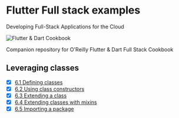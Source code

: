 
# Flutter Full stack examples

Developing Full-Stack Applications for the Cloud

![Flutter & Dart Cookbook](https://github.com/rosera/flutter-and-dart-cookbook/blob/main/images/flutter-dart-cookbook-sml.png "Flutter & Dart Cookbook")

Companion repository for O'Reilly Flutter & Dart Full Stack Cookbook

## Leveraging classes 

- [x] [6.1 Defining classes](https://github.com/rosera/flutter-full-stack-examples/blob/main/ch06/ex6-1.md)
- [x] [6.2 Using class constructors](https://github.com/rosera/flutter-full-stack-examples/blob/main/ch06/ex6-2.md)
- [x] [6.3 Extending a class](https://github.com/rosera/flutter-full-stack-examples/blob/main/ch06/ex6-3.md)
- [x] [6.4 Extending classes with mixins](https://github.com/rosera/flutter-full-stack-examples/blob/main/ch06/ex6-4.md)
- [x] [6.5 Importing a package](https://github.com/rosera/flutter-full-stack-examples/blob/main/ch06/ex6-5.md)

